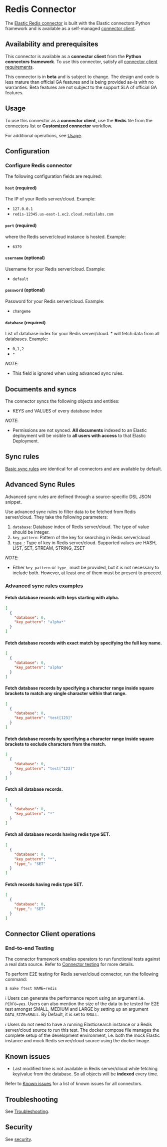 # Redis Connector

The [Elastic Redis connector](../connectors/sources/redis.py) is built with the Elastic connectors Python framework and is available as a self-managed [connector client](https://www.elastic.co/guide/en/enterprise-search/current/build-connector.html).

## Availability and prerequisites

This connector is available as a **connector client** from the **Python connectors framework**. To use this connector, satisfy all [connector client requirements](https://www.elastic.co/guide/en/enterprise-search/master/build-connector.html).

This connector is in **beta** and is subject to change. The design and code is less mature than official GA features and is being provided as-is with no warranties. Beta features are not subject to the support SLA of official GA features.

## Usage

To use this connector as a **connector client**, use the **Redis** tile from the connectors list or **Customized connector** workflow.

For additional operations, see [Usage](https://www.elastic.co/guide/en/enterprise-search/master/connectors-usage.html).

## Configuration

### Configure Redis connector

The following configuration fields are required:

#### `host`  (required)

The IP of your Redis server/cloud. Example:

- `127.0.0.1`
- `redis-12345.us-east-1.ec2.cloud.redislabs.com`

#### `port`  (required)

where the Redis server/cloud instance is hosted. Example:

- `6379`

#### `username`  (optional)

Username for your Redis server/cloud. Example:

- `default`

#### `password`  (optional)

Password for your Redis server/cloud. Example:

- `changeme`

#### `database`  (required)

List of database index for your Redis server/cloud. * will fetch data from all databases. Example:

- `0,1,2`
- `*`

*NOTE*:

- This field is ignored when using advanced sync rules.

## Documents and syncs

The connector syncs the following objects and entities:
- KEYS and VALUES of every database index


*NOTE*:
- Permissions are not synced. **All documents** indexed to an Elastic deployment will be visible to **all users with access** to that Elastic Deployment.

## Sync rules

[Basic sync rules](https://www.elastic.co/guide/en/enterprise-search/current/sync-rules.html#sync-rules-basic) are identical for all connectors and are available by default.

## Advanced Sync Rules

Advanced sync rules are defined through a source-specific DSL JSON snippet.

Use advanced sync rules to filter data to be fetched from Redis server/cloud. They take the following parameters:

1. `database`: Database index of Redis server/cloud. The type of value should be integer.
2. `key_pattern`: Pattern of the key for searching in Redis server/cloud
3. `type_`: Type of key in Redis server/cloud. Supported values are HASH, LIST, SET, STREAM, STRING, ZSET

*NOTE*:

- Either `key_pattern` or `type_` must be provided, but it is not necessary to include both. However, at least one of them must be present to proceed.

### Advanced sync rules examples

#### Fetch database records with keys starting with alpha.

```json
[
  {
    "database": 0,
    "key_pattern": "alpha*"
  }
]


```

#### Fetch database records with exact match by specifying the full key name.

```json
[
  {
    "database": 0,
    "key_pattern": "alpha"
  }
]


```

#### Fetch database records by specifying a character range inside square brackets to match any single character within that range.

```json
[
  {
    "database": 0,
    "key_pattern": "test[123]"
  }
]

```

#### Fetch database records by specifying a character range inside square brackets to exclude characters from the match.

```json
[
  {
    "database": 0,
    "key_pattern": "test[^123]"
  }
]
```

#### Fetch all database records.

```json
[
  {
    "database": 0,
    "key_pattern": "*"
  }
]

```

#### Fetch all database records having redis type SET.

```json
[
  {
    "database": 0,
    "key_pattern": "*",
    "type_": "SET"
  }
]

```

#### Fetch records having redis type SET.

```json
[
  {
    "database": 0,
    "type_": "SET"
  }
]

```

## Connector Client operations

### End-to-end Testing

The connector framework enables operators to run functional tests against a real data source. Refer to [Connector testing](https://www.elastic.co/guide/en/enterprise-search/master/build-connector.html#build-connector-testing) for more details.

To perform E2E testing for Redis server/cloud connector, run the following command:

```shell
$ make ftest NAME=redis
```

ℹ️ Users can generate the performance report using an argument i.e. `PERF8=yes`. Users can also mention the size of the data to be tested for E2E test amongst SMALL, MEDIUM and LARGE by setting up an argument `DATA_SIZE=SMALL`. By Default, it is set to `SMALL`.

ℹ️ Users do not need to have a running Elasticsearch instance or a Redis server/cloud source to run this test. The docker compose file manages the complete setup of the development environment, i.e. both the mock Elastic instance and mock Redis server/cloud source using the docker image.

## Known issues

- Last modified time is not available in Redis server/cloud while fetching key/value from the database. So all objects will be **indexed** every time.

Refer to [Known issues](https://www.elastic.co/guide/en/enterprise-search/master/connectors-known-issues.html) for a list of known issues for all connectors.

## Troubleshooting

See [Troubleshooting](https://www.elastic.co/guide/en/enterprise-search/master/connectors-troubleshooting.html).

## Security

See [security](https://www.elastic.co/guide/en/enterprise-search/master/connectors-security.html).